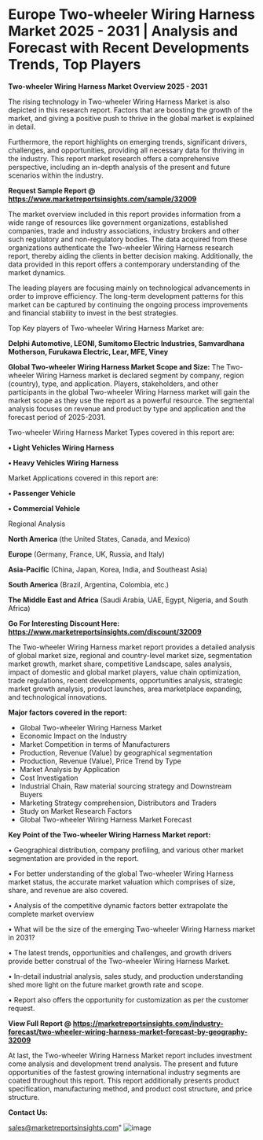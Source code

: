  # Europe Two-wheeler Wiring Harness Market 2025 - 2031 | Analysis and Forecast with Recent Developments Trends, Top Players

<Strong> Two-wheeler Wiring Harness Market Overview 2025 - 2031</strong>

The rising technology in Two-wheeler Wiring Harness Market is also depicted in this research report. Factors that are boosting the growth of the market, and giving a positive push to thrive in the global market is explained in detail.

Furthermore, the report highlights on emerging trends, significant drivers, challenges, and opportunities, providing all necessary data for thriving in the industry. This report market research offers a comprehensive perspective, including an in-depth analysis of the present and future scenarios within the industry.

<strong>Request Sample Report @ <a href=https://www.marketreportsinsights.com/sample/32009>https://www.marketreportsinsights.com/sample/32009</a></strong>

The market overview included in this report provides information from a wide range of resources like government organizations, established companies, trade and industry associations, industry brokers and other such regulatory and non-regulatory bodies. The data acquired from these organizations authenticate the Two-wheeler Wiring Harness research report, thereby aiding the clients in better decision making. Additionally, the data provided in this report offers a contemporary understanding of the market dynamics.

The leading players are focusing mainly on technological advancements in order to improve efficiency. The long-term development patterns for this market can be captured by continuing the ongoing process improvements and financial stability to invest in the best strategies.

Top Key players of Two-wheeler Wiring Harness Market are:

<strong>Delphi Automotive, LEONI, Sumitomo Electric Industries, Samvardhana Motherson, Furukawa Electric, Lear, MFE, Viney</strong>

<strong><b>Global Two-wheeler Wiring Harness Market Scope and Size:</b></strong>
The Two-wheeler Wiring Harness market is declared segment by company, region (country), type, and application. Players, stakeholders, and other participants in the global Two-wheeler Wiring Harness market will gain the market scope as they use the report as a powerful resource. The segmental analysis focuses on revenue and product by type and application and the forecast period of 2025-2031.

Two-wheeler Wiring Harness Market Types covered in this report are:

<strong>• Light Vehicles Wiring Harness

• Heavy Vehicles Wiring Harness</strong>

Market Applications covered in this report are:

<strong>• Passenger Vehicle

• Commercial Vehicle</strong> 

Regional Analysis

<strong>North America</strong> (the United States, Canada, and Mexico)

<strong>Europe</strong> (Germany, France, UK, Russia, and Italy)

<strong>Asia-Pacific</strong> (China, Japan, Korea, India, and Southeast Asia)

<strong>South America</strong> (Brazil, Argentina, Colombia, etc.)

<strong>The Middle East and Africa</strong> (Saudi Arabia, UAE, Egypt, Nigeria, and South Africa)

<strong>Go For Interesting Discount Here: <a href=https://www.marketreportsinsights.com/discount/32009>https://www.marketreportsinsights.com/discount/32009</a></strong>

The Two-wheeler Wiring Harness market report provides a detailed analysis of global market size, regional and country-level market size, segmentation market growth, market share, competitive Landscape, sales analysis, impact of domestic and global market players, value chain optimization, trade regulations, recent developments, opportunities analysis, strategic market growth analysis, product launches, area marketplace expanding, and technological innovations.

<strong><b>Major factors covered in the report:</b></strong>
<ul>
  <li>Global Two-wheeler Wiring Harness Market </li>
  <li>Economic Impact on the Industry</li>
  <li>Market Competition in terms of Manufacturers</li>
  <li>Production, Revenue (Value) by geographical segmentation</li>
  <li>Production, Revenue (Value), Price Trend by Type</li>
  <li>Market Analysis by Application</li>
  <li>Cost Investigation</li>
  <li>Industrial Chain, Raw material sourcing strategy and Downstream Buyers</li>
  <li>Marketing Strategy comprehension, Distributors and Traders</li>
  <li>Study on Market Research Factors</li>
  <li>Global Two-wheeler Wiring Harness Market Forecast</li>
</ul>

<strong><b>Key Point of the Two-wheeler Wiring Harness Market report:</b></strong>

• Geographical distribution, company profiling, and various other market segmentation are provided in the report.

• For better understanding of the global Two-wheeler Wiring Harness market status, the accurate market valuation which comprises of size, share, and revenue are also covered.

• Analysis of the competitive dynamic factors better extrapolate the complete market overview

• What will be the size of the emerging Two-wheeler Wiring Harness market in 2031?

• The latest trends, opportunities and challenges, and growth drivers provide better construal of the Two-wheeler Wiring Harness Market.

• In-detail industrial analysis, sales study, and production understanding shed more light on the future market growth rate and scope.

• Report also offers the opportunity for customization as per the customer request.

<strong><b>View Full Report @ <a href=https://marketreportsinsights.com/industry-forecast/two-wheeler-wiring-harness-market-forecast-by-geography-32009>https://marketreportsinsights.com/industry-forecast/two-wheeler-wiring-harness-market-forecast-by-geography-32009</a></b></strong>


At last, the Two-wheeler Wiring Harness Market report includes investment come analysis and development trend analysis. The present and future opportunities of the fastest growing international industry segments are coated throughout this report. This report additionally presents product specification, manufacturing method, and product cost structure, and price structure.

<strong>Contact Us:</strong>

sales@marketreportsinsights.com"
![image](https://github.com/user-attachments/assets/9ce06eb9-d5b1-4d33-b78c-6a1c39008a9c)
